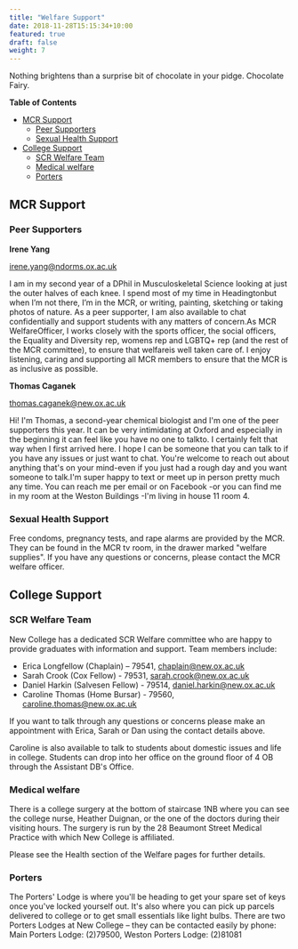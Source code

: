 ```yaml
---
title: "Welfare Support"
date: 2018-11-28T15:15:34+10:00
featured: true
draft: false
weight: 7
---
```


Nothing brightens than a surprise bit of chocolate in your pidge. Chocolate Fairy.

**Table of Contents**
- [MCR Support](#mcr-support)
  - [Peer Supporters](#peer-supporters)
  - [Sexual Health Support](#sexual-health-support)
- [College Support](#college-support)
  - [SCR Welfare Team](#scr-welfare-team)
  - [Medical welfare](#medical-welfare)
  - [Porters](#porters)

## MCR Support 
### Peer Supporters

**Irene Yang**

irene.yang@ndorms.ox.ac.uk

I am in my second year of a DPhil in Musculoskeletal Science looking at just the outer halves of each knee. I spend most of my time in Headingtonbut when I’m not there, I’m in the MCR, or writing, painting, sketching or taking photos of nature. As a peer supporter, I am also available to chat confidentially and support students with any matters of concern.As MCR WelfareOfficer, I works closely with the sports officer, the social officers, the Equality and Diversity rep, womens rep and LGBTQ+ rep (and the rest of the MCR committee), to ensure that welfareis well taken care of. I enjoy listening, caring and supporting all MCR members to ensure that the MCR is as inclusive as possible.

**Thomas Caganek**

thomas.caganek@new.ox.ac.uk

Hi! I'm Thomas, a second-year chemical biologist and I'm one of the peer supporters this year. It can be very intimidating at Oxford and especially in the beginning it can feel like you have no one to talkto. I certainly felt that way when I first arrived here. I hope I can be someone that you can talk to if you have any issues or just want to chat. You're welcome to reach out about anything that's on your mind-even if you just had a rough day and you want someone to talk.I'm super happy to text or meet up in person pretty much any time. You can reach me per email or on Facebook -or you can find me in my room at the Weston Buildings -I'm living in house 11 room 4.


### Sexual Health Support

Free condoms, pregnancy tests, and rape alarms are provided by the MCR. They can be found in the MCR tv room, in the drawer marked "welfare supplies". If you have any questions or concerns, please contact the MCR welfare officer.


## College Support 


### SCR Welfare Team
New College has a dedicated SCR Welfare committee who are happy to provide graduates with information and support. Team members include:

- Erica Longfellow (Chaplain) – 79541, chaplain@new.ox.ac.uk
- Sarah Crook (Cox Fellow) - 79531, sarah.crook@new.ox.ac.uk
- Daniel Harkin (Salvesen Fellow) - 79514, daniel.harkin@new.ox.ac.uk
- Caroline Thomas (Home Bursar) - 79560, caroline.thomas@new.ox.ac.uk

If you want to talk through any questions or concerns please make an appointment with Erica, Sarah or Dan using the contact details above.

Caroline is also available to talk to students about domestic issues and life in college. Students can drop into her office on the ground floor of 4 OB through the Assistant DB's Office. 
 
### Medical welfare

There is a college surgery at the bottom of staircase 1NB where you can see the college nurse, Heather Duignan, or the one of the doctors during their visiting hours. The surgery is run by the 28 Beaumont Street Medical Practice with which New College is affiliated.

Please see the Health section of the Welfare pages for further details. 
 
### Porters
The Porters' Lodge is where you'll be heading to get your spare set of keys once you've locked yourself out. It's also where you can pick up parcels delivered to college or to get small essentials like light bulbs. There are two Porters Lodges at New College – they can be contacted easily by phone: Main Porters Lodge: (2)79500, Weston Porters Lodge: (2)81081



